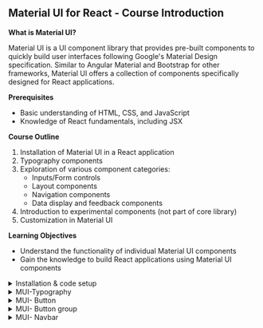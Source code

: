 

## Material UI for React - Course Introduction


**What is Material UI?**

Material UI is a UI component library that provides pre-built components to quickly build user interfaces following Google's Material Design specification. Similar to Angular Material and Bootstrap for other frameworks, Material UI offers a collection of components specifically designed for React applications.

**Prerequisites**

* Basic understanding of HTML, CSS, and JavaScript
* Knowledge of React fundamentals, including JSX

**Course Outline**

1. Installation of Material UI in a React application
2. Typography components
3. Exploration of various component categories:
    * Inputs/Form controls
    * Layout components
    * Navigation components
    * Data display and feedback components
4. Introduction to experimental components (not part of core library)
5. Customization in Material UI

**Learning Objectives**

* Understand the functionality of individual Material UI components
* Gain the knowledge to build React applications using Material UI components



<details>
<summary> Installation & code setup </summary>

## Material UI for React - Code Setup


**Choosing TypeScript**

The course will use TypeScript instead of JavaScript. TypeScript provides type safety and can improve code maintainability. If you're unfamiliar with TypeScript, it's still recommended to follow along for the learning experience.

**Creating a React App with TypeScript**

1. Open your terminal.
2. Run the following command to create a new React app configured for TypeScript:

```bash
npx create-react-app react-mui-demo --template typescript
```

**Starting the Development Server**

1. Navigate to the project directory:

```bash
cd react-mui-demo
```

2. Start the development server:

```bash
yarn start  # or npm start
```

This will launch the React application in your browser at `http://localhost:3000`.

**Installing Material UI**

1. Visit the Material UI website ([https://mui.com/material-ui/](https://mui.com/material-ui/)) and navigate to the installation instructions.
2. Copy the yarn command for installation.
3. In your terminal (within the project directory), run the copied yarn command:

```bash
yarn add @mui/material @emotion/react @emotion/styled
```

* `@mui/material`: Provides the core Material UI components.
* `@emotion/react` and `@emotion/styled`: Styling libraries used by Material UI v5.

**Project Structure Updates**

1. In `src/App.tsx`, remove the default header content and unnecessary imports.
2. Create a new folder named `components` inside the `src` directory. This folder will store custom components you create throughout the course.


</details>


<details>
<summary>MUI-Typography</summary>

## Material UI for React - Typography


**Typography Concepts**

Typography deals with the visual appearance of text content on a website. Inconsistent styles and font sizes can create a cluttered UI. Material UI provides typography levels to ensure consistent formatting. Each level has a predefined font size, weight, and line height.

**Material Typography Component**

The `Typography` component offers various typography levels. We'll explore 10 important ones:

* **Headings (h1-h6):** Used for headings of different sizes.
* **Subtitles (subtitle1, subtitle2):** Variations of h6 with different font sizes and weights.
* **Body Text (body1, body2):** Used for paragraphs of text. body1 is the default variant for the `Typography` component.

**Using the Typography Component**

1. Create a new React component file (e.g., `mui-typography.tsx`).
2. Import the `Typography` component from `@mui/material`.
3. Create instances of the `Typography` component with different variants and content.
4. Include the `Typography` component(s) in your `App.tsx` component to render them in the browser.

**Properties of the Typography Component**

* `variant`: Specifies the typography level (h1-h6, subtitle1, subtitle2, body1, body2).
* `component`: Sets the underlying HTML element (defaults to the provided variant).
* `gutterBottom`: Adds bottom margin to the text (defaults to `false`).

**Example - Displaying Typography Levels**

The code demonstrates usage of various typography levels and properties.



```tsx
// mui-typography.tsx
import Typography from '@mui/material/Typography';

const TypographyComponent = () => {
  return (
    <div>
      {/* Headings */}
      <Typography variant="h1">h1 Heading</Typography>
      <Typography variant="h2">h2 Heading</Typography>
      <Typography variant="h3">h3 Heading</Typography>
      <Typography variant="h4">h4 Heading</Typography>
      <Typography variant="h5">h5 Heading</Typography>
      <Typography variant="h6">h6 Heading</Typography>

      {/* Subtitles */}
      <Typography variant="subtitle1">Subtitle 1</Typography>
      <Typography variant="subtitle2">Subtitle 2</Typography>

      {/* Body Text */}
      <Typography variant="body1">
        Lorem ipsum dolor sit amet, consectetur adipiscing elit.
      </Typography>
      <Typography variant="body2">
        This is body text with a smaller font size.
      </Typography>

      {/* Using component prop and gutterBottom */}
      <Typography variant="h4" component="h1" gutterBottom>
        h4 heading with h1 element and bottom margin
      </Typography>
    </div>
  );
};

export default TypographyComponent;
```

This code creates various `Typography` components with different variants, content, and properties. You can include this component in your `App.tsx` to render the typography elements in your React application.


**Additional Notes**

* Inspecting the rendered elements reveals the corresponding HTML tags (h1-h6, p).
* Material UI uses semantic elements by default.
* Default font sizes and weights can be customized through theming (covered later in the course).
* Refer to the Material UI documentation's "Default Theme" section for a breakdown of default styles.
* The `gutterBottom` prop adds consistent bottom margin based on the variant size.


</details>

<details>
<summary>MUI- Button</summary>
## Material UI for React - Buttons


**Material UI Buttons**

Material UI buttons are styled buttons based on Material Design specifications. They come in three main variants:

* **Text Button:** Subtle button with minimal styling, ideal for less prominent actions.
* **Contained Button:** Raised button that draws more attention, suitable for primary actions.
* **Outlined Button:** In-between text and contained buttons, used for secondary actions.

**Code Example - Basic Button Variants**

```tsx
// mui-button.tsx
import Button from '@mui/material/Button';

const ButtonComponent = () => {
  return (
    <div>
      <Button variant="text">Text</Button>
      <Button variant="contained">Contained</Button>
      <Button variant="outlined">Outlined</Button>
    </div>
  );
};

export default ButtonComponent;
```

**Styling and Spacing**

* Add spacing between buttons using CSS padding or Material UI's `Stack` component.
* Set the `href` attribute on the text button to create a link.

**Button Colors**

Material UI uses a predefined color palette (primary, secondary, error, etc.). The buttons inherit the default colors from the theme. You can customize these colors later.

**Code Example - Button Colors**

This code demonstrates buttons with different color variants.

```tsx
// mui-button.tsx
import Button from '@mui/material/Button';
import Stack from '@mui/material/Stack';

const ButtonComponent = () => {
  return (
    <Stack spacing={2}>
      <Button variant="contained" color="primary">
        Primary
      </Button>
      <Button variant="contained" color="secondary">
        Secondary
      </Button>
      <Button variant="contained" color="error">
        Error
      </Button>
      <Button variant="contained" color="warning">
        Warning
      </Button>
      <Button variant="contained" color="info">
        Info
      </Button>
      <Button variant="contained" color="success">
        Success
      </Button>
    </Stack>
  );
};

export default ButtonComponent;
```

**Button Sizes**

Use the `size` prop to control button size (small, medium, large).

**Code Example - Button Sizes**

```tsx
// mui-button.tsx
import Button from '@mui/material/Button';
import Stack from '@mui/material/Stack';

const ButtonComponent = () => {
  return (
    <Stack spacing={2} direction="row" display="block">
      <Button variant="contained" size="small">
        Small
      </Button>
      <Button variant="contained" size="medium">
        Medium
      </Button>
      <Button variant="contained" size="large">
        Large
      </Button>
    </Stack>
  );
};

export default ButtonComponent;
```

**Adding Icons**

Material UI provides an icon library with various icons. Use the `startIcon` or `endIcon` prop to add icons before or after button text.

**Code Example - Button with Icons**

```tsx
// mui-button.tsx
import Button from '@mui/material/Button';
import Stack from '@mui/material/Stack';
import SendIcon from '@mui/icons-material/Send';
import IconButton from '@mui/material/IconButton';

const ButtonComponent = () => {
  return (
    <div>
      <Stack spacing={2} direction="row">
        <Button variant="contained" startIcon={<SendIcon />}>
          Send (Start Icon)
        </Button>
        <Button variant="contained" endIcon={<SendIcon />}>
          Send (End Icon)
        </Button>
      </Stack>
      <IconButton color="success" size="small" aria-label="send">
        <SendIcon />
      </IconButton>
    </div>
  );
};

export default ButtonComponent;
```

**Disabling Elevation and Ripple Effect**

* `disableElevation`: Removes elevation (shadow) from contained buttons.
* `disableRipple`: Disables the ripple effect on button click.

**Handling Click Events**

Use the `onClick` prop to attach event handlers to buttons.



</details>

<details>
<summary>MUI- Button group</summary>

## Material UI for React - Button Group


**Button Groups**

A Button Group component groups related buttons visually. It improves the look and feel of button sets that represent a single functionality.

**Code Example - Basic Button Group**

```tsx
// mui-button.tsx (modified)
import Button from '@mui/material/Button';
import ButtonGroup from '@mui/material/ButtonGroup';
import Stack from '@mui/material/Stack';

const ButtonComponent = () => {
  return (
    <div>
      <Stack direction="row" spacing={2}>
        <ButtonGroup variant="contained">
          <Button onClick={() => alert('Left clicked')}>Left</Button>
          <Button>Center</Button>
          <Button>Right</Button>
        </ButtonGroup>
      </Stack>
    </div>
  );
};

export default ButtonComponent;
```

**Styling and Button Group Variants**

* Use the `variant` prop on the `ButtonGroup` component to style the entire group (contained, outlined, text).
* Individual button variants are ignored when using `ButtonGroup`.

**Code Example - Button Group Variants**

```tsx
// mui-button.tsx (modified)
import Button from '@mui/material/Button';
import ButtonGroup from '@mui/material/ButtonGroup';
import Stack from '@mui/material/Stack';

const ButtonComponent = () => {
  return (
    <div>
      <Stack direction="row" spacing={2}>
        <ButtonGroup variant="contained">
          <Button>Left</Button>
          <Button>Center</Button>
          <Button>Right</Button>
        </ButtonGroup>
        <ButtonGroup variant="outlined">
          <Button>Left</Button>
          <Button>Center</Button>
          <Button>Right</Button>
        </ButtonGroup>
        <ButtonGroup variant="text">
          <Button>Left</Button>
          <Button>Center</Button>
          <Button>Right</Button>
        </ButtonGroup>
      </Stack>
    </div>
  );
};

export default ButtonComponent;
```

**Orientation**

Use the `orientation` prop to display buttons vertically.

**Code Example - Vertical Button Group**

```tsx
// mui-button.tsx (modified)
import Button from '@mui/material/Button';
import ButtonGroup from '@mui/material/ButtonGroup';
import Stack from '@mui/material/Stack';

const ButtonComponent = () => {
  return (
    <div>
      <ButtonGroup orientation="vertical" variant="contained">
        <Button>Left</Button>
        <Button>Center</Button>
        <Button>Right</Button>
      </ButtonGroup>
    </div>
  );
};

export default ButtonComponent;
```

**Size and Color**

Set the `size` and `color` props on the `ButtonGroup` component to style the entire group.

**Click Events**

Attach `onClick` handlers to individual buttons within the group.

**Accessibility**

Add an `aria-label` prop to the `ButtonGroup` for improved accessibility.

**Conclusion**

Button Groups enhance the UI and usability of related button sets in Material UI applications.

</details>


<details>
<summary> MUI- Navbar</summary>

## Introduction
- Purpose: Create a navigation-related component, specifically a navbar, using Material UI.
- Navbar: Primarily used for branding and navigation purposes.

## File Creation
- Create a new file named `navbar.tsx` in the `components` folder.

```tsx
// components/navbar.tsx

import React from 'react';
import { AppBar, Toolbar, IconButton, Typography, Stack, Button } from '@mui/material';
import MenuIcon from '@mui/icons-material/Menu';
import MailIcon from '@mui/icons-material/Mail';

const Navbar = () => {
    return (
        <AppBar position="static">
            <Toolbar>
                <IconButton size="large" edge="start" color="inherit" aria-label="menu">
                    <MailIcon />
                </IconButton>
                <Typography variant="h6" component="div" sx={{ flexGrow: 1 }}>
                    Pokemon App
                </Typography>
                <Stack direction="row" spacing={2}>
                    <Button color="inherit">Features</Button>
                    <Button color="inherit">Pricing</Button>
                    <Button color="inherit">About</Button>
                    <Button color="inherit">Login</Button>
                </Stack>
            </Toolbar>
        </AppBar>
    );
};

export default Navbar;
```

## Components Required
- `AppBar`: To create the navbar structure.
- `Toolbar`: Adds padding on the left and right side of the navbar.
- `IconButton`: For the logo.
- `Typography`: For displaying the app name.
- `Stack`: For arranging navigation links.

## Design Choices
- Traditional navbar design with a logo and navigation links.
- Assume building a website about Pokémon.


</details>

